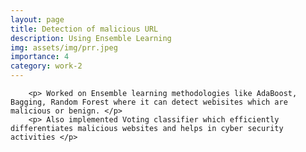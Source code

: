 ```yaml
---
layout: page
title: Detection of malicious URL 
description: Using Ensemble Learning
img: assets/img/prr.jpeg
importance: 4
category: work-2
---
```

        <p> Worked on Ensemble learning methodologies like AdaBoost, Bagging, Random Forest where it can detect webisites which are malicious or benign. </p> 
        <p> Also implemented Voting classifier which efficiently differentiates malicious websites and helps in cyber security activities </p> 


